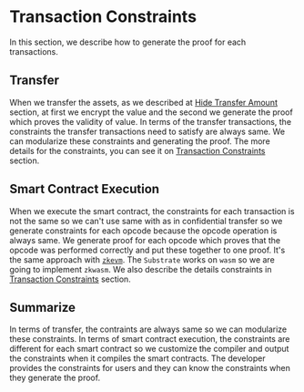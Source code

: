 # Transaction Constraints

In this section, we describe how to generate the proof for each transactions.

## Transfer

When we transfer the assets, as we described at [Hide Transfer Amount](1_2_hide_transfer_amount.md) section, at first we encrypt the value and the second we generate the proof which proves the validity of value. In terms of the transfer transactions, the constraints the transfer transactions need to satisfy are always same. We can modularize these constraints and generating the proof. The more details for the constraints, you can see it on [Transaction Constraints](2_0_transaction_constraints.md) section.

## Smart Contract Execution

When we execute the smart contract, the constraints for each transaction is not the same so we can't use same with as in confidential transfer so we generate constraints for each opcode because the opcode operation is always same. We generate proof for each opcode which proves that the opcode was performed correctly and put these together to one proof. It's the same approach with [`zkevm`](https://github.com/privacy-scaling-explorations/zkevm-circuits). The `Substrate` works on `wasm` so we are going to implement `zkwasm`. We also describe the details constraints in [Transaction Constraints](2_0_transaction_constraints.md) section.

## Summarize

In terms of transfer, the contraints are always same so we can modularize these constraints. In terms of smart contract execution, the constraints are different for each smart contract so we customize the compiler and output the constraints when it compiles the smart contracts. The developer provides the constraints for users and they can know the constraints when they generate the proof.
